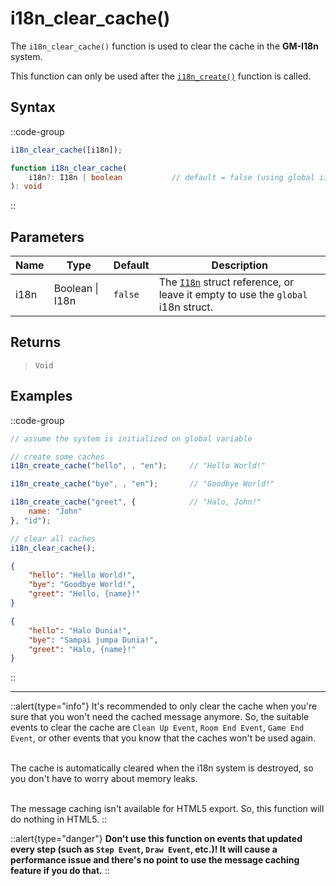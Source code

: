 # i18n_clear_cache()

The `i18n_clear_cache()` function is used to clear the cache in the **GM-I18n** system.

This function can only be used after the [`i18n_create()`](/v1/api-reference/functions/i18n-create) function is called.

## Syntax

::code-group
```js [Usage]
i18n_clear_cache([i18n]);
```

```ts [Signature]
function i18n_clear_cache(
    i18n?: I18n | boolean           // default = false (using global i18n struct)
): void
```
::

## Parameters

| Name        | Type              | Default      | Description |
|-------------|-------------------|--------------|-------------|
| i18n        | Boolean \| I18n | `false`      | The [`I18n`](/v1/api-reference/functions/i18n-create) struct reference, or leave it empty to use the `global` i18n struct. |

## Returns

> `Void`

## Examples

::code-group
```js [Create Event]
// assume the system is initialized on global variable

// create some caches
i18n_create_cache("hello", , "en");     // "Hello World!"

i18n_create_cache("bye", , "en");       // "Goodbye World!"

i18n_create_cache("greet", {            // "Halo, John!"
    name: "John"
}, "id");
```

```js [Room End Event]
// clear all caches
i18n_clear_cache();
```

```json [en.json]
{
    "hello": "Hello World!",
    "bye": "Goodbye World!",
    "greet": "Hello, {name}!"
}
```

```json [id.json]
{
    "hello": "Halo Dunia!",
    "bye": "Sampai jumpa Dunia!",
    "greet": "Halo, {name}!"
}
```
::

---

::alert{type="info"}
It's recommended to only clear the cache when you're sure that you won't need the cached message anymore. So, the suitable events to clear the cache are `Clean Up Event`, `Room End Event`, `Game End Event`, or other events that you know that the caches won't be used again. <br> <br>

The cache is automatically cleared when the i18n system is destroyed, so you don't have to worry about memory leaks. <br> <br>

The message caching isn't available for HTML5 export. So, this function will do nothing in HTML5.
::

::alert{type="danger"}
**Don't use this function on events that updated every step (such as `Step Event`, `Draw Event`, etc.)! It will cause a performance issue and there's no point to use the message caching feature if you do that.**
::
